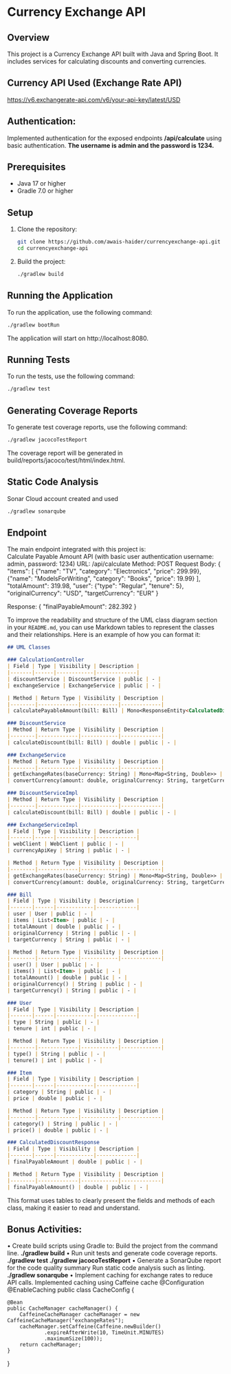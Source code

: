 # Currency Exchange API

## Overview
This project is a Currency Exchange API built with Java and Spring Boot. It includes services for calculating discounts and converting currencies.

## Currency API Used (Exchange Rate API)
https://v6.exchangerate-api.com/v6/your-api-key/latest/USD

## Authentication:
Implemented authentication for the exposed endpoints 
**/api/calculate** using basic authentication. **The username is admin and the password is 1234.**

## Prerequisites
- Java 17 or higher
- Gradle 7.0 or higher

## Setup
1. Clone the repository:
    ```sh
    git clone https://github.com/awais-haider/currencyexchange-api.git
    cd currencyexchange-api
    ```

2. Build the project:
    ```sh
    ./gradlew build
    ```

## Running the Application
To run the application, use the following command:
```sh
./gradlew bootRun
```

The application will start on http://localhost:8080.
## Running Tests
To run the tests, use the following command:
```sh
./gradlew test
```

## Generating Coverage Reports
To generate test coverage reports, use the following command:

```sh
./gradlew jacocoTestReport
```

The coverage report will be generated in build/reports/jacoco/test/html/index.html.

## Static Code Analysis
Sonar Cloud account created and used
```sh
./gradlew sonarqube
```


## Endpoint
The main endpoint integrated with this project is:  
Calculate Payable Amount API (with basic user authentication username: admin, password: 1234)
URL: /api/calculate
Method: POST
Request Body:
{
"items": [
{"name": "TV", "category": "Electronics", "price": 299.99},
{"name": "ModelsForWriting", "category": "Books", "price": 19.99}
],
"totalAmount": 319.98,
"user": {"type": "Regular", "tenure": 5},
"originalCurrency": "USD",
"targetCurrency": "EUR"
}


Response:
{
"finalPayableAmount": 282.392
}



To improve the readability and structure of the UML class diagram section in your `README.md`, you can use Markdown tables to represent the classes and their relationships. Here is an example of how you can format it:

```markdown
## UML Classes

### CalculationController
| Field | Type | Visibility | Description |
|-------|------|------------|-------------|
| discountService | DiscountService | public | - |
| exchangeService | ExchangeService | public | - |

| Method | Return Type | Visibility | Description |
|--------|-------------|------------|-------------|
| calculatePayableAmount(bill: Bill) | Mono<ResponseEntity<CalculatedDiscountResponse>> | public | - |

### DiscountService
| Method | Return Type | Visibility | Description |
|--------|-------------|------------|-------------|
| calculateDiscount(bill: Bill) | double | public | - |

### ExchangeService
| Method | Return Type | Visibility | Description |
|--------|-------------|------------|-------------|
| getExchangeRates(baseCurrency: String) | Mono<Map<String, Double>> | public | - |
| convertCurrency(amount: double, originalCurrency: String, targetCurrency: String) | Mono<Double> | public | - |

### DiscountServiceImpl
| Method | Return Type | Visibility | Description |
|--------|-------------|------------|-------------|
| calculateDiscount(bill: Bill) | double | public | - |

### ExchangeServiceImpl
| Field | Type | Visibility | Description |
|-------|------|------------|-------------|
| webClient | WebClient | public | - |
| currencyApiKey | String | public | - |

| Method | Return Type | Visibility | Description |
|--------|-------------|------------|-------------|
| getExchangeRates(baseCurrency: String) | Mono<Map<String, Double>> | public | - |
| convertCurrency(amount: double, originalCurrency: String, targetCurrency: String) | Mono<Double> | public | - |

### Bill
| Field | Type | Visibility | Description |
|-------|------|------------|-------------|
| user | User | public | - |
| items | List<Item> | public | - |
| totalAmount | double | public | - |
| originalCurrency | String | public | - |
| targetCurrency | String | public | - |

| Method | Return Type | Visibility | Description |
|--------|-------------|------------|-------------|
| user() | User | public | - |
| items() | List<Item> | public | - |
| totalAmount() | double | public | - |
| originalCurrency() | String | public | - |
| targetCurrency() | String | public | - |

### User
| Field | Type | Visibility | Description |
|-------|------|------------|-------------|
| type | String | public | - |
| tenure | int | public | - |

| Method | Return Type | Visibility | Description |
|--------|-------------|------------|-------------|
| type() | String | public | - |
| tenure() | int | public | - |

### Item
| Field | Type | Visibility | Description |
|-------|------|------------|-------------|
| category | String | public | - |
| price | double | public | - |

| Method | Return Type | Visibility | Description |
|--------|-------------|------------|-------------|
| category() | String | public | - |
| price() | double | public | - |

### CalculatedDiscountResponse
| Field | Type | Visibility | Description |
|-------|------|------------|-------------|
| finalPayableAmount | double | public | - |

| Method | Return Type | Visibility | Description |
|--------|-------------|------------|-------------|
| finalPayableAmount() | double | public | - |
```

This format uses tables to clearly present the fields and methods of each class, making it easier to read and understand.


## Bonus Activities:
•	Create build scripts using Gradle to: 
Build the project from the command line.    **./gradlew build**
•	Run unit tests and generate code coverage reports. **./gradlew test ./gradlew jacocoTestReport**
•	Generate a SonarQube report for the code quality summary 	Run static code analysis such as linting.  **./gradlew sonarqube**
•	Implement caching for exchange rates to reduce API calls. Implemented caching using Caffeine cache
@Configuration
@EnableCaching
public class CacheConfig {

    @Bean
    public CacheManager cacheManager() {
        CaffeineCacheManager cacheManager = new CaffeineCacheManager("exchangeRates");
        cacheManager.setCaffeine(Caffeine.newBuilder()
                .expireAfterWrite(10, TimeUnit.MINUTES)
                .maximumSize(100));
        return cacheManager;
    }
}